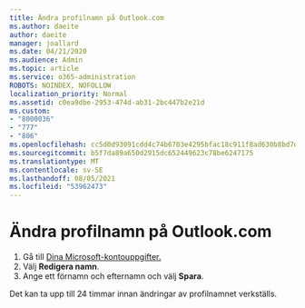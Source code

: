 ```yaml
---
title: Ändra profilnamn på Outlook.com
ms.author: daeite
author: daeite
manager: joallard
ms.date: 04/21/2020
ms.audience: Admin
ms.topic: article
ms.service: o365-administration
ROBOTS: NOINDEX, NOFOLLOW
localization_priority: Normal
ms.assetid: c0ea9dbe-2953-474d-ab31-2bc447b2e21d
ms.custom:
- "8000036"
- "777"
- "806"
ms.openlocfilehash: cc5d0d93091cdd4c74b6703e4295bfac18c911f8ad630b8bd7db5a17b1ffb9d0
ms.sourcegitcommit: b5f7da89a650d2915dc652449623c78be6247175
ms.translationtype: MT
ms.contentlocale: sv-SE
ms.lasthandoff: 08/05/2021
ms.locfileid: "53962473"
---
```

# <a name="change-your-profile-name-in-outlookcom"></a>Ändra profilnamn på Outlook.com

1. Gå till [Dina Microsoft-kontouppgifter.](https://go.microsoft.com/fwlink/p/?linkid=860841)
2. Välj **Redigera namn**.
3. Ange ett förnamn och efternamn och välj **Spara**.

Det kan ta upp till 24 timmar innan ändringar av profilnamnet verkställs.